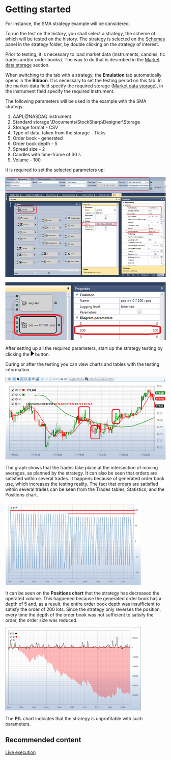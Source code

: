 # Getting started

For instance, the SMA strategy example will be considered.

To run the test on the history, you shall select a strategy, the scheme of which will be tested on the history. The strategy is selected on the [Schemas](../user_interface/schemas.md) panel in the strategy folder, by double clicking on the strategy of interest.

Prior to testing, it is necessary to load market data (instruments, candles, tic trades and\/or order books). The way to do that is described in the [Market data storage](../market_data_storage.md) section.

When switching to the tab with a strategy, the **Emulation** tab automatically opens in the **Ribbon**. It is necessary to set the testing period on this tab. In the market\-data field specify the required storage ([Market data storage](../market_data_storage.md)), in the instrument field specify the required instrument.

The following parameters will be used in the example with the SMA strategy.

1. AAPL@NASDAQ instrument
2. Standard storage \\Documents\\StockSharp\\Designer\\Storage
3. Storage format \- CSV
4. Type of data, taken from the storage \- Ticks
5. Order book \- generated
6. Order book depth \- 5
7. Spread size \- 2
8. Candles with time\-frame of 30 s
9. Volume \- 100

It is required to set the selected parameters up:

![Designer An example of backtesting 00](../../../images/designer_example_of_backtesting_00.png)

![Designer An example of backtesting 01](../../../images/designer_example_of_backtesting_01.png)

After setting up all the required parameters, start up the strategy testing by clicking the ![Designer Interface Backtesting 01](../../../images/designer_interface_backtesting_01.png) button.

During or after the testing you can view charts and tables with the testing information.

![Designer An example of backtesting 02](../../../images/designer_example_of_backtesting_02.png)

The graph shows that the trades take place at the intersection of moving averages, as planned by the strategy. It can also be seen that orders are satisfied within several trades. It happens because of generated order book use, which increases the testing reality. The fact that orders are satisfied within several trades can be seen from the Trades tables, Statistics, and the Positions chart.

![Designer An example of backtesting 03](../../../images/designer_example_of_backtesting_03.png)

It can be seen on the **Positions chart** that the strategy has decreased the operated volume. This happened because the generated order book has a depth of 5 and, as a result, the entire order book depth was insufficient to satisfy the order of 200 lots. Since the strategy only reverses the position, every time the depth of the order book was not sufficient to satisfy the order, the order size was reduced.

![Designer An example of backtesting 04](../../../images/designer_example_of_backtesting_04.png)

The **P\/L** chart indicates that the strategy is unprofitable with such parameters.

## Recommended content

[Live execution](../live_execution/getting_started.md)
